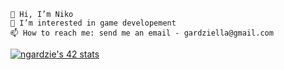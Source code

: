 
    👋 Hi, I’m Niko
    👀 I’m interested in game developement
    📫 How to reach me: send me an email - gardziella@gmail.com
    
[![ngardzie's 42 stats](https://badge42.vercel.app/api/v2/cl2rnvxja001609k006r2rty1/stats?cursusId=1&coalitionId=57)](https://github.com/JaeSeoKim/badge42)
